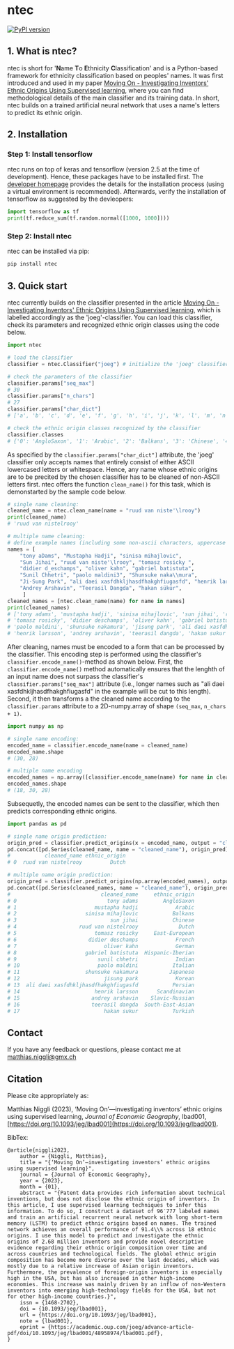 # ntec

[![PyPI version](https://badge.fury.io/py/ntec.svg)](https://badge.fury.io/py/ntec)

## 1. What is ntec?

ntec is short for '**N**ame **T**o **E**thnicity **C**lassification' and is a Python-based framework for ethnicity classification based on peoples' names. It was first introduced and used in my paper [Moving On - Investigating Inventors' Ethnic Origins Using Supervised learning](https://academic.oup.com/joeg/advance-article/doi/10.1093/jeg/lbad001/7010698?utm_source=authortollfreelink&utm_campaign=joeg&utm_medium=email&guestAccessKey=431e97d4-c455-49ab-9019-d622f648c6d5), where you can find methodological details of the main classifier and its training data. In short, ntec builds on a trained artificial neural network that uses a name's letters to predict its ethnic origin.

## 2. Installation

### Step 1: Install tensorflow

ntec runs on top of keras and tensorflow (version 2.5 at the time of development). Hence, these packages have to be installed first. The [developer homepage](https://www.tensorflow.org/install) provides the details for the installation process (using a virtual environment is recommended). Afterwards, verify the installation of tensorflow as suggested by the devleopers:

```python
import tensorflow as tf
print(tf.reduce_sum(tf.random.normal([1000, 1000])))
```

### Step 2: Install ntec
ntec can be installed via pip:

```bash
pip install ntec
```

## 3. Quick start

ntec currently builds on the classifier presented in the article [Moving On - Investigating Inventors' Ethnic Origins Using Supervised learning](xxxx), which is labelled accordingly as the 'joeg'-classifier. You can load this classifier, check its parameters and recognized ethnic origin classes using the code below.

```python
import ntec

# load the classifier
classifier = ntec.Classifier("joeg") # initialize the 'joeg' classifier

# check the parameters of the classifier
classifier.params["seq_max"]
# 30
classifier.params["n_chars"]
# 27
classifier.params["char_dict"]
# ['a', 'b', 'c', 'd', 'e', 'f', 'g', 'h', 'i', 'j', 'k', 'l', 'm', 'n', 'o', 'p', 'q', 'r', 's', 't', 'u', 'v', 'w', 'x', 'y', 'z', ' ']

# check the ethnic origin classes recognized by the classifier
classifier.classes
# {'0': 'AngloSaxon', '1': 'Arabic', '2': 'Balkans', '3': 'Chinese', '4': 'East-European', '5': 'French', '6': 'German', '7': 'Hispanic-Iberian', '8': 'Indian', '9': 'Italian', '10': 'Japanese', '11': 'Korean', '12': 'Persian', '13': 'Scandinavian', '14': 'Slavic-Russian', '15': 'South-East-Asian', '16': 'Turkish', '17': 'Dutch'}
```

As specified by the `classifier.params["char_dict"]` attribute, the 'joeg' classifier only accepts names that entirely consist of either ASCII lowercased letters or whitespace. Hence, any name whose ethnic origins are to be precited by the chosen classifier has to be cleaned of non-ASCII letters first. ntec offers the function `clean_name()` for this task, which is demonstarted by the sample code below.

```python
# single name cleaning:
cleaned_name = ntec.clean_name(name = "ruud van niste'\lrooy")
print(cleaned_name)
# 'ruud van nistelrooy'

# multiple name cleaning:
# define example names (including some non-ascii characters, uppercase letters and digits):
names = [
    "tony aDams", "Mustapha Hadji", "sinisa mihajlovic", 
    "Sun Jihai", "ruud van niste'\lrooy", "tomasz rosicky ", 
    "didier d_eschamps", "oliver kahn", "gabriel batistuta", 
    "Sunil Chhetri", "paolo maldini3", "Shunsuke naka\\mura", 
    "Ji-Sung Park", "ali daei xasfdhkljhasdfhakghfiugasfd", "henrik larsson", 
    "Andrey Arshavin", "Teerasil Dangda", "hakan sükür",  
     ]
cleaned_names = [ntec.clean_name(name) for name in names]
print(cleaned_names)
# ['tony adams', 'mustapha hadji', 'sinisa mihajlovic', 'sun jihai', 'ruud van nistelrooy', 
# 'tomasz rosicky', 'didier deschamps', 'oliver kahn', 'gabriel batistuta', 'sunil chhetri',
# 'paolo maldini', 'shunsuke nakamura', 'jisung park', 'ali daei xasfdhkljhasdfhakghfiugasfd',
# 'henrik larsson', 'andrey arshavin', 'teerasil dangda', 'hakan sukur']
```

After cleaning, names must be encoded to a form that can be processed by the classifier. This encoding step is performed using the classifier's `classifier.encode_name()`-method as shown below. First, the `classifier.encode_name()` method automatically ensures that the lenghth of an input name does not surpass the classifier's `classifier.params["seq_max"]` attribute (i.e., longer names such as "ali daei xasfdhkljhasdfhakghfiugasfd" in the example will be cut to this length). Second, it then transforms a the cleaned name according to the `classifier.params` attribute to a 2D-numpy.array of shape `(seq_max`, `n_chars + 1)`.

```python
import numpy as np

# single name encoding:
encoded_name = classifier.encode_name(name = cleaned_name)
encoded_name.shape
# (30, 28)

# multiple name encoding
encoded_names = np.array([classifier.encode_name(name) for name in cleaned_names])
encoded_names.shape
# (18, 30, 28)
```

Subsequetly, the encoded names can be sent to the classifier, which then predicts corresponding ethnic origins.

```python
import pandas as pd

# single name origin prediction:
origin_pred = classifier.predict_origins(x = encoded_name, output = "classes")
pd.concat([pd.Series(cleaned_name, name = "cleaned_name"), origin_pred], axis = 1)
#           cleaned_name ethnic_origin
# 0  ruud van nistelrooy         Dutch

# multiple name origin prediction:
origin_pred = classifier.predict_origins(np.array(encoded_names), output = "classes")
pd.concat([pd.Series(cleaned_names, name = "cleaned_name"), origin_pred], axis = 1)
#                             cleaned_name     ethnic_origin
# 0                             tony adams        AngloSaxon
# 1                         mustapha hadji            Arabic
# 2                      sinisa mihajlovic           Balkans
# 3                              sun jihai           Chinese
# 4                    ruud van nistelrooy             Dutch
# 5                         tomasz rosicky     East-European
# 6                       didier deschamps            French
# 7                            oliver kahn            German
# 8                      gabriel batistuta  Hispanic-Iberian
# 9                          sunil chhetri            Indian
# 10                         paolo maldini           Italian
# 11                     shunsuke nakamura          Japanese
# 12                           jisung park            Korean
# 13  ali daei xasfdhkljhasdfhakghfiugasfd           Persian
# 14                        henrik larsson      Scandinavian
# 15                       andrey arshavin    Slavic-Russian
# 16                       teerasil dangda  South-East-Asian
# 17                           hakan sukur           Turkish
```

## Contact
If you have any feedback or questions, please contact me at matthias.niggli@gmx.ch

## Citation
Please cite appropriately as:

Matthias Niggli (2023), ‘Moving On’—investigating inventors’ ethnic origins using supervised learning, *Journal of Economic Geography*, lbad001, [https://doi.org/10.1093/jeg/lbad001](https://doi.org/10.1093/jeg/lbad001).

BibTex:
```
@article{niggli2023,
    author = {Niggli, Matthias},
    title = "{‘Moving On’—investigating inventors’ ethnic origins using supervised learning}",
    journal = {Journal of Economic Geography},
    year = {2023},
    month = {01},
    abstract = "{Patent data provides rich information about technical inventions, but does not disclose the ethnic origin of inventors. In this article, I use supervised learning techniques to infer this information. To do so, I construct a dataset of 96′777 labeled names and train an artificial recurrent neural network with long short-term memory (LSTM) to predict ethnic origins based on names. The trained network achieves an overall performance of 91.4\\% across 18 ethnic origins. I use this model to predict and investigate the ethnic origins of 2.68 million inventors and provide novel descriptive evidence regarding their ethnic origin composition over time and across countries and technological fields. The global ethnic origin composition has become more diverse over the last decades, which was mostly due to a relative increase of Asian origin inventors. Furthermore, the prevalence of foreign-origin inventors is especially high in the USA, but has also increased in other high-income economies. This increase was mainly driven by an inflow of non-Western inventors into emerging high-technology fields for the USA, but not for other high-income countries.}",
    issn = {1468-2702},
    doi = {10.1093/jeg/lbad001},
    url = {https://doi.org/10.1093/jeg/lbad001},
    note = {lbad001},
    eprint = {https://academic.oup.com/joeg/advance-article-pdf/doi/10.1093/jeg/lbad001/48958974/lbad001.pdf},
}
```
